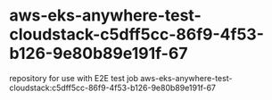 # aws-eks-anywhere-test-cloudstack-c5dff5cc-86f9-4f53-b126-9e80b89e191f-67
repository for use with E2E test job aws-eks-anywhere-test-cloudstack:c5dff5cc-86f9-4f53-b126-9e80b89e191f-67
